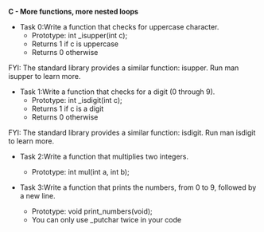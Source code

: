 **C - More functions, more nested loops**

* Task 0:Write a function that checks for uppercase character.
	* Prototype: int _isupper(int c);
	* Returns 1 if c is uppercase
	* Returns 0 otherwise

FYI: The standard library provides a similar function: isupper. Run man isupper to learn more.

* Task 1:Write a function that checks for a digit (0 through 9).
	* Prototype: int _isdigit(int c);
	* Returns 1 if c is a digit
	* Returns 0 otherwise

FYI: The standard library provides a similar function: isdigit. Run man isdigit to learn more.

* Task 2:Write a function that multiplies two integers.
	* Prototype: int mul(int a, int b);

* Task 3:Write a function that prints the numbers, from 0 to 9, followed by a new line.
	* Prototype: void print_numbers(void);
	* You can only use _putchar twice in your code


